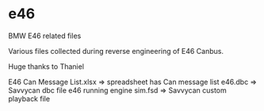 # e46
BMW E46 related files

Various files collected during reverse engineering of E46 Canbus.

Huge thanks to Thaniel

E46 Can Message List.xlsx => spreadsheet has Can message list
e46.dbc => Savvycan dbc file
e46 running engine sim.fsd => Savvycan custom playback file
